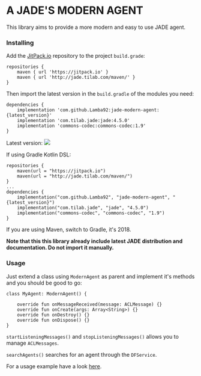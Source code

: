 # A JADE'S MODERN AGENT

This library aims to provide a more modern and easy to use JADE agent.

### Installing

Add the [JitPack.io](http://jitpack.io) repository to the project `build.grade`:
```
repositories {
    maven { url 'https://jitpack.io' }
    maven { url 'http://jade.tilab.com/maven/' }
}
```

Then import the latest version in the `build.gradle` of the modules you need:

```
dependencies {
    implementation 'com.github.Lamba92:jade-modern-agent:{latest_version}'
    implementation 'com.tilab.jade:jade:4.5.0'
    implementation 'commons-codec:commons-codec:1.9'
}
```
Latest version: [![](https://jitpack.io/v/Lamba92/jade-modern-agent.svg)](https://jitpack.io/#Lamba92/jade-modern-agent)

If using Gradle Kotlin DSL:
```
repositories {
    maven(url = "https://jitpack.io")
    maven(url = "http://jade.tilab.com/maven/")
}
...
dependencies {
    implementation("com.github.Lamba92", "jade-modern-agent", "{latest_version}")
    implementation("com.tilab.jade", "jade", "4.5.0")
    implementation("commons-codec", "commons-codec", "1.9")
}
```
If you are using Maven, switch to Gradle, it's 2018.

**Note that this this library already include latest JADE distribution and documentation. Do not import it manually.**
### Usage

Just extend a class using `ModernAgent` as parent and implement it's methods and you should be good to go:
```
class MyAgent: ModernAgent() {
   
    override fun onMessageReceived(message: ACLMessage) {}
    override fun onCreate(args: Array<String>) {}
    override fun onDestroy() {}
    override fun onDispose() {} 
}
```

`startListeningMessages()` and `stopListeningMessages()` allows you to manage `ACLMessages`.

`searchAgents()` searches for an agent through the `DFService`.

For a usage example have a look [here](https://github.com/lamba92/jade-modern-agent/blob/master/src/test/kotlin/it/lamba/main/Test.kt).